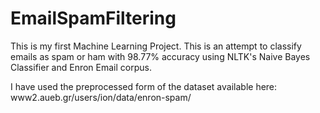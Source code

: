 # EmailSpamFiltering
This is my first Machine Learning Project. This is an attempt to classify emails as spam or ham with 98.77% accuracy using NLTK's Naive Bayes Classifier and Enron Email corpus.

I have used the preprocessed form of the dataset available here: www2.aueb.gr/users/ion/data/enron-spam/
